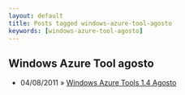 ```yaml
---
layout: default
title: Posts tagged windows-azure-tool-agosto
keywords: [windows-azure-tool-agosto]
---
```

<h2 class="category">Windows Azure Tool agosto</h2>
<ul class="posts">
<li>
<p>
<span class="date">04/08/2011</span> &raquo; 
<a href="/blog/windows-azure-tools-1-4-agosto">Windows Azure Tools 1.4 Agosto</a>
</p>
</li> 
</ul>
